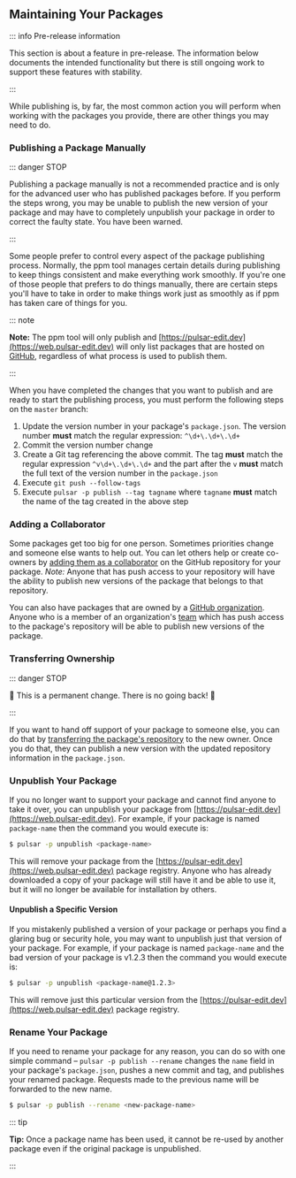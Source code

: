 ## Maintaining Your Packages

::: info Pre-release information

This section is about a feature in pre-release. The information below documents
the intended functionality but there is still ongoing work to support these
features with stability.

:::

While publishing is, by far, the most common action you will perform when
working with the packages you provide, there are other things you may need to do.

### Publishing a Package Manually

::: danger STOP

Publishing a package manually is not a recommended practice and is only for the
advanced user who has published packages before. If you perform the steps wrong,
you may be unable to publish the new version of your package and may have to
completely unpublish your package in order to correct the faulty state. You have
been warned.

:::

Some people prefer to control every aspect of the package publishing process.
Normally, the ppm tool manages certain details during publishing to keep things
consistent and make everything work smoothly. If you're one of those people that
prefers to do things manually, there are certain steps you'll have to take in
order to make things work just as smoothly as if ppm has taken care of things
for you.

::: note

**Note:** The ppm tool will only publish and [https://pulsar-edit.dev](https://web.pulsar-edit.dev)
will only list packages that are hosted on [GitHub](https://github.com),
regardless of what process is used to publish them.

:::

When you have completed the changes that you want to publish and are ready to
start the publishing process, you must perform the following steps on the
`master` branch:

1. Update the version number in your package's `package.json`. The version
   number **must** match the regular expression: `^\d+\.\d+\.\d+`
2. Commit the version number change
3. Create a Git tag referencing the above commit. The tag **must** match the
   regular expression `^v\d+\.\d+\.\d+` and the part after the `v` **must** match
   the full text of the version number in the `package.json`
4. Execute `git push --follow-tags`
5. Execute `pulsar -p publish --tag tagname` where `tagname` **must** match the
   name of the tag created in the above step

### Adding a Collaborator

Some packages get too big for one person. Sometimes priorities change and
someone else wants to help out. You can let others help or create co-owners by
[adding them as a collaborator](https://help.github.com/articles/adding-collaborators-to-a-personal-repository/)
on the GitHub repository for your package. _Note:_ Anyone that has push access
to your repository will have the ability to publish new versions of the package
that belongs to that repository.

You can also have packages that are owned by a [GitHub organization](https://help.github.com/articles/creating-a-new-organization-account/).
Anyone who is a member of an organization's [team](https://help.github.com/articles/permission-levels-for-an-organization/)
which has push access to the package's repository will be able to publish new
versions of the package.

### Transferring Ownership

::: danger STOP

🚨 This is a permanent change. There is no going back! 🚨

:::

If you want to hand off support of your package to someone else, you can do that
by [transferring the package's repository](https://help.github.com/articles/transferring-a-repository/)
to the new owner. Once you do that, they can publish a new version with the
updated repository information in the `package.json`.

### Unpublish Your Package

If you no longer want to support your package and cannot find anyone to take it
over, you can unpublish your package from [https://pulsar-edit.dev](https://web.pulsar-edit.dev).
For example, if your package is named `package-name` then the command you would
execute is:

```sh
$ pulsar -p unpublish <package-name>
```

This will remove your package from the [https://pulsar-edit.dev](https://web.pulsar-edit.dev)
package registry. Anyone who has already downloaded a copy of your package will
still have it and be able to use it, but it will no longer be available for
installation by others.

#### Unpublish a Specific Version

If you mistakenly published a version of your package or perhaps you find a
glaring bug or security hole, you may want to unpublish just that version of
your package. For example, if your package is named `package-name` and the bad
version of your package is v1.2.3 then the command you would execute is:

```sh
$ pulsar -p unpublish <package-name@1.2.3>
```

This will remove just this particular version from the [https://pulsar-edit.dev](https://web.pulsar-edit.dev)
package registry.

### Rename Your Package

If you need to rename your package for any reason, you can do so with one simple
command – `pulsar -p publish --rename` changes the `name` field in your package's
`package.json`, pushes a new commit and tag, and publishes your renamed package.
Requests made to the previous name will be forwarded to the new name.

```sh
$ pulsar -p publish --rename <new-package-name>
```

::: tip

**Tip:** Once a package name has been used, it cannot be re-used by another
package even if the original package is unpublished.

:::
